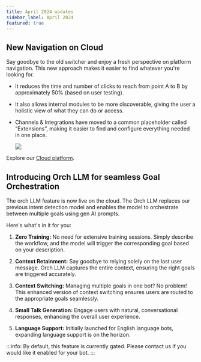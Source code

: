 ```yaml
---
title: April 2024 updates
sidebar_label: April 2024
featured: true
---
```



## New Navigation on Cloud

Say goodbye to the old switcher and enjoy a fresh perspective on platform navigation. This new approach makes it easier to find whatever you're looking for.

- It reduces the time and number of clicks to reach from point A to B by approximately 50% (based on user testing).
- It also allows internal modules to be more discoverable, giving the user a holistic view of what they can do or access.
- Channels & Integrations have moved to a common placeholder called “Extensions”, making it easier to find and configure everything needed in one place.

   ![](https://i.imgur.com/6ELlczr.png)

Explore our [Cloud platform](https://cloud.yellow.ai).

## Introducing Orch LLM for seamless Goal Orchestration

 The orch LLM feature is now live on the cloud. The Orch LLM replaces our previous intent detection model and enables the model to orchestrate between multiple goals using gen AI prompts.

Here's what's in it for you:

1. **Zero Training:** No need for extensive training sessions. Simply describe the workflow, and the model will trigger the corresponding goal based on your description.

2. **Context Retainment:** Say goodbye to relying solely on the last user message. Orch LLM captures the entire context, ensuring the right goals are triggered accurately.

3. **Context Switching:** Managing multiple goals in one bot? No problem! This enhanced version of context switching ensures users are routed to the appropriate goals seamlessly.

4. **Small Talk Generation:** Engage users with natural, conversational responses, enhancing the overall user experience.

5. **Language Support:** Initially launched for English language bots, expanding language support is on the horizon.


:::info:
By default, this feature is currently gated. Please contact us if you would like it enabled for your bot.
:::



